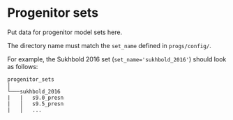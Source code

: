 # Progenitor sets

Put data for progenitor model sets here.

The directory name must match the `set_name` defined in `progs/config/`.

For example, the Sukhbold 2016 set (`set_name='sukhbold_2016'`) should look as follows:

```
progenitor_sets
│
└───sukhbold_2016
|   |   s9.0_presn
|   │   s9.5_presn
|   │   ...
```